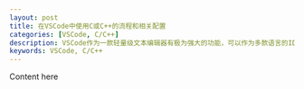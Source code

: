 ```yaml
---
layout: post
title: 在VSCode中使用C或C++的流程和相关配置
categories: [VSCode, C/C++]
description: VSCode作为一款轻量级文本编辑器有极为强大的功能，可以作为多款语言的IDE来使用，但是想要将其作为C/C++开发的IDE工具，还需要一些配置和插件。
keywords: VSCode, C/C++
---
```


Content here